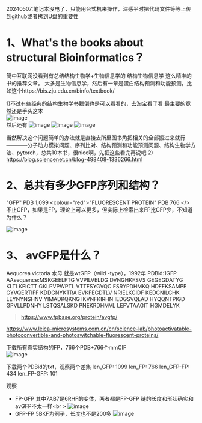 20240507:笔记本没电了，只能用台式机来操作，深感平时把代码文件等等上传到github或者拷到U盘的重要性

# 1、What's the books about structural Bioinformatics？
简中互联网没看到有总结结构生物学+生物信息学的  结构生物信息学  这么精准的书的推荐文章。
大多是生物信息学，然后有一章是蛋白结构预测和功能预测，比如这个https://bis.zju.edu.cn/binfo/textbook/

1)不过有些经典的结构生物学书籍倒也是可以看看的，去淘宝看了看
最主要的竟然还是手头这本<br />
![image](https://github.com/NoMatter-98/study/assets/74055206/6afe6c61-61cf-4a98-85e8-040bb1d71e99)
<br />
然后还有
![image](https://github.com/NoMatter-98/study/assets/74055206/3d243a3b-479d-4133-b84a-faa3425e13b4)
![image](https://github.com/NoMatter-98/study/assets/74055206/440e69c1-af44-44b2-a096-9ed40c21baf0)
![image](https://github.com/NoMatter-98/study/assets/74055206/20228f4c-060f-4665-85ac-459226ac481d)

当然解决这个问题简单的办法就是直接去所里图书角把相关的全部搬过来就行————分子动力模拟问题、序列比对、结构预测和功能预测问题、结构生物学方法、pytorch，总共10本书，很nice啊，先把这些看完再说吧
2) https://blog.sciencenet.cn/blog-498408-1336266.html



# 2、总共有多少GFP序列和结构？
"GFP" PDB 1,099 
<colour="red">"FLUORESCENT PROTEIN" PDB 766 </>
不止GFP，如果是FP，理论上可以更多，但实际上检索出来FP比GFP少，不知道为什么？


![image](https://github.com/NoMatter-98/study/assets/74055206/76ed1b65-aeaf-4526-93b4-14449bce451b)


# 3、 avGFP是什么？
Aequorea victoria 水母
就是wtGFP（wild -type），1992年
PDBid:1GFP
AAsequence:MSKGEELFTG VVPILVELDG DVNGHKFSVS GEGEGDATYG KLTLKFICTT GKLPVPWPTL VTTFSYGVQC FSRYPDHMKQ HDFFKSAMPE GYVQERTIFF KDDGNYKTRA EVKFEGDTLV NRIELKGIDF KEDGNILGHK LEYNYNSHNV YIMADKQKNG IKVNFKIRHN IEDGSVQLAD HYQQNTPIGD GPVLLPDNHY LSTQSALSKD PNEKRDHMVL LEFVTAAGIT HGMDELYK
> https://www.fpbase.org/protein/avgfp/


https://www.leica-microsystems.com.cn/cn/science-lab/photoactivatable-photoconvertible-and-photoswitchable-fluorescent-proteins/






下载所有真实结构的FP，766个PDB+766个mmCIF<br />
![image](https://github.com/NoMatter-98/study/assets/74055206/99759547-5949-466d-a2e8-908d0e02a9b0)

下载两个PDBid的txt，观察两个差集
 len_GFP: 1099
 len_FP: 766
 len_GFP-FP: 434
 len_FP-GFP: 101

观察
- FP-GFP
其中7AB7是6RHF的变体，两者都是FP-GFP
链的长度和形状确实和avGFP不太一样<br \>
![image](https://github.com/NoMatter-98/study/assets/74055206/6d89b235-2f54-434a-8647-7be16b48f832)
- GFP-FP
5BKF为例子，长度也不是200多
![image](https://github.com/NoMatter-98/study/assets/74055206/80b9acdd-a261-48e4-baea-d06f2d89e159)

